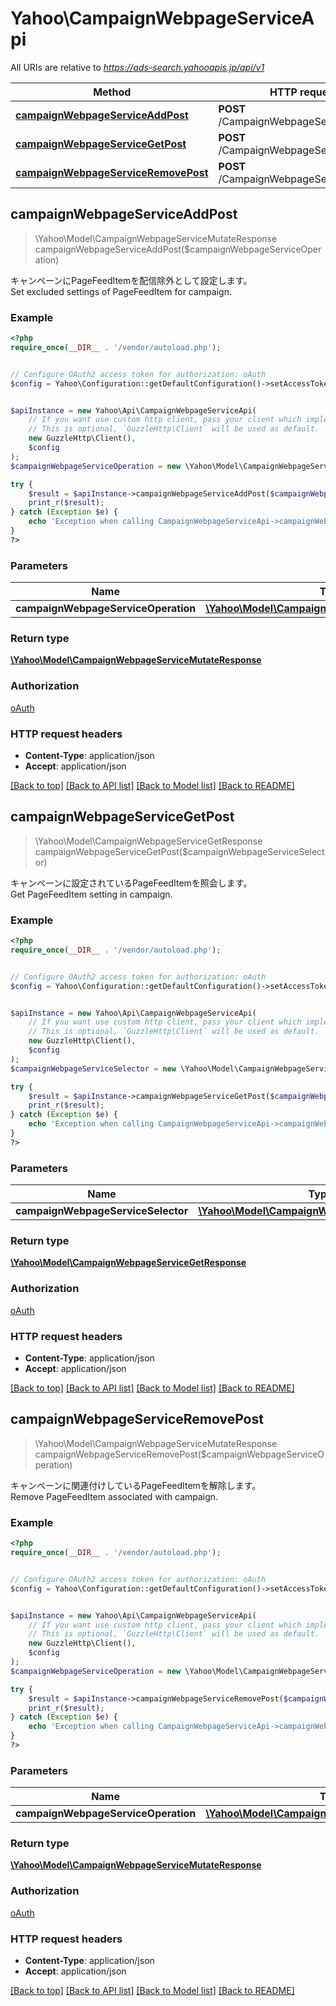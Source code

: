 # Yahoo\CampaignWebpageServiceApi

All URIs are relative to *https://ads-search.yahooapis.jp/api/v1*

Method | HTTP request | Description
------------- | ------------- | -------------
[**campaignWebpageServiceAddPost**](CampaignWebpageServiceApi.md#campaignWebpageServiceAddPost) | **POST** /CampaignWebpageService/add | 
[**campaignWebpageServiceGetPost**](CampaignWebpageServiceApi.md#campaignWebpageServiceGetPost) | **POST** /CampaignWebpageService/get | 
[**campaignWebpageServiceRemovePost**](CampaignWebpageServiceApi.md#campaignWebpageServiceRemovePost) | **POST** /CampaignWebpageService/remove | 



## campaignWebpageServiceAddPost

> \Yahoo\Model\CampaignWebpageServiceMutateResponse campaignWebpageServiceAddPost($campaignWebpageServiceOperation)



<div lang=\"ja\">キャンペーンにPageFeedItemを配信除外として設定します。</div><div lang=\"en\">Set excluded settings of PageFeedItem for campaign.</div>

### Example

```php
<?php
require_once(__DIR__ . '/vendor/autoload.php');


// Configure OAuth2 access token for authorization: oAuth
$config = Yahoo\Configuration::getDefaultConfiguration()->setAccessToken('YOUR_ACCESS_TOKEN');


$apiInstance = new Yahoo\Api\CampaignWebpageServiceApi(
    // If you want use custom http client, pass your client which implements `GuzzleHttp\ClientInterface`.
    // This is optional, `GuzzleHttp\Client` will be used as default.
    new GuzzleHttp\Client(),
    $config
);
$campaignWebpageServiceOperation = new \Yahoo\Model\CampaignWebpageServiceOperation(); // \Yahoo\Model\CampaignWebpageServiceOperation | 

try {
    $result = $apiInstance->campaignWebpageServiceAddPost($campaignWebpageServiceOperation);
    print_r($result);
} catch (Exception $e) {
    echo 'Exception when calling CampaignWebpageServiceApi->campaignWebpageServiceAddPost: ', $e->getMessage(), PHP_EOL;
}
?>
```

### Parameters


Name | Type | Description  | Notes
------------- | ------------- | ------------- | -------------
 **campaignWebpageServiceOperation** | [**\Yahoo\Model\CampaignWebpageServiceOperation**](../Model/CampaignWebpageServiceOperation.md)|  | [optional]

### Return type

[**\Yahoo\Model\CampaignWebpageServiceMutateResponse**](../Model/CampaignWebpageServiceMutateResponse.md)

### Authorization

[oAuth](../../README.md#oAuth)

### HTTP request headers

- **Content-Type**: application/json
- **Accept**: application/json

[[Back to top]](#) [[Back to API list]](../../README.md#documentation-for-api-endpoints)
[[Back to Model list]](../../README.md#documentation-for-models)
[[Back to README]](../../README.md)


## campaignWebpageServiceGetPost

> \Yahoo\Model\CampaignWebpageServiceGetResponse campaignWebpageServiceGetPost($campaignWebpageServiceSelector)



<div lang=\"ja\">キャンペーンに設定されているPageFeedItemを照会します。</div><div lang=\"en\">Get PageFeedItem setting in campaign.</div>

### Example

```php
<?php
require_once(__DIR__ . '/vendor/autoload.php');


// Configure OAuth2 access token for authorization: oAuth
$config = Yahoo\Configuration::getDefaultConfiguration()->setAccessToken('YOUR_ACCESS_TOKEN');


$apiInstance = new Yahoo\Api\CampaignWebpageServiceApi(
    // If you want use custom http client, pass your client which implements `GuzzleHttp\ClientInterface`.
    // This is optional, `GuzzleHttp\Client` will be used as default.
    new GuzzleHttp\Client(),
    $config
);
$campaignWebpageServiceSelector = new \Yahoo\Model\CampaignWebpageServiceSelector(); // \Yahoo\Model\CampaignWebpageServiceSelector | 

try {
    $result = $apiInstance->campaignWebpageServiceGetPost($campaignWebpageServiceSelector);
    print_r($result);
} catch (Exception $e) {
    echo 'Exception when calling CampaignWebpageServiceApi->campaignWebpageServiceGetPost: ', $e->getMessage(), PHP_EOL;
}
?>
```

### Parameters


Name | Type | Description  | Notes
------------- | ------------- | ------------- | -------------
 **campaignWebpageServiceSelector** | [**\Yahoo\Model\CampaignWebpageServiceSelector**](../Model/CampaignWebpageServiceSelector.md)|  | [optional]

### Return type

[**\Yahoo\Model\CampaignWebpageServiceGetResponse**](../Model/CampaignWebpageServiceGetResponse.md)

### Authorization

[oAuth](../../README.md#oAuth)

### HTTP request headers

- **Content-Type**: application/json
- **Accept**: application/json

[[Back to top]](#) [[Back to API list]](../../README.md#documentation-for-api-endpoints)
[[Back to Model list]](../../README.md#documentation-for-models)
[[Back to README]](../../README.md)


## campaignWebpageServiceRemovePost

> \Yahoo\Model\CampaignWebpageServiceMutateResponse campaignWebpageServiceRemovePost($campaignWebpageServiceOperation)



<div lang=\"ja\">キャンペーンに関連付けしているPageFeedItemを解除します。</div><div lang=\"en\">Remove PageFeedItem associated with campaign.</div>

### Example

```php
<?php
require_once(__DIR__ . '/vendor/autoload.php');


// Configure OAuth2 access token for authorization: oAuth
$config = Yahoo\Configuration::getDefaultConfiguration()->setAccessToken('YOUR_ACCESS_TOKEN');


$apiInstance = new Yahoo\Api\CampaignWebpageServiceApi(
    // If you want use custom http client, pass your client which implements `GuzzleHttp\ClientInterface`.
    // This is optional, `GuzzleHttp\Client` will be used as default.
    new GuzzleHttp\Client(),
    $config
);
$campaignWebpageServiceOperation = new \Yahoo\Model\CampaignWebpageServiceOperation(); // \Yahoo\Model\CampaignWebpageServiceOperation | 

try {
    $result = $apiInstance->campaignWebpageServiceRemovePost($campaignWebpageServiceOperation);
    print_r($result);
} catch (Exception $e) {
    echo 'Exception when calling CampaignWebpageServiceApi->campaignWebpageServiceRemovePost: ', $e->getMessage(), PHP_EOL;
}
?>
```

### Parameters


Name | Type | Description  | Notes
------------- | ------------- | ------------- | -------------
 **campaignWebpageServiceOperation** | [**\Yahoo\Model\CampaignWebpageServiceOperation**](../Model/CampaignWebpageServiceOperation.md)|  | [optional]

### Return type

[**\Yahoo\Model\CampaignWebpageServiceMutateResponse**](../Model/CampaignWebpageServiceMutateResponse.md)

### Authorization

[oAuth](../../README.md#oAuth)

### HTTP request headers

- **Content-Type**: application/json
- **Accept**: application/json

[[Back to top]](#) [[Back to API list]](../../README.md#documentation-for-api-endpoints)
[[Back to Model list]](../../README.md#documentation-for-models)
[[Back to README]](../../README.md)

